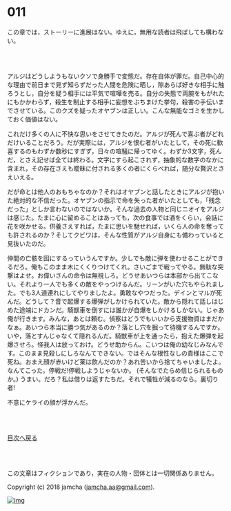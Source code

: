 # 011

この章では，ストーリーに進展はない。ゆえに，無用な読者は飛ばしても構わない。  

<br>  

<br>  

アルジはどうしようもないクソで身勝手で変態だ。存在自体が罪だ。自己中心的な理由で前日まで見ず知らずだった人間を危険に晒し，隙あらば好きな相手に触ろうとし，自分を疑う相手には平気で喧嘩を売る。自分の失態で両腕をもがれたにもかかわらず，殺生を制止する相手に妄想をぶちまけた挙句，殺害の手伝いまでさせている。このクズを疑ったオヤブンは正しい。こんな無能なゴミを生かしておく価値はない。  

これだけ多くの人に不快な思いをさせてきたのだ。アルジが死んで喜ぶ者がどれだけいることだろう。だが実際には，アルジを恨む者がいたとして，その死に歓喜するのもわずか数秒にすぎず，日々の喧騒に帰ってゆく。わずか3文字，死んだ，とさえ記せば全ては終わる。文字にすら起こされず，抽象的な数字のなかに含まれ，その存在さえも曖昧に付される多くの者にくらべれば，随分な贅沢とさえいえる。  

だが命とは他人のおもちゃなのか？それはオヤブンと話したときにアルジが抱いた絶対的な不信だった。オヤブンの指示で命を失った者がいたとしても，「残念だった」としか言わないのではないか。そんな過去の人物と同じニオイをアルジは感じた。たまに心に留めることはあっても，次の食事では酒をくらい，会話に花を咲かせる。供養さえすれば，たまに思いを馳せれば，いくら人の命を奪っても許されるのか？そしてクビワは，そんな性質がアルジ自身にも備わっていると見抜いたのだ。  

仲間の亡骸を囮にするっていうんですか。少しでも敵に弾を使わせることができるだろ。俺もこのまま木にくくりつけてくれ。さいごまで戦ってやる。無駄な突撃はよせ。お偉いさんの命令は無視しろ。どうせあいつらは本部から出てこない。それより一人でも多くの敵をやっつけるんだ。リーンがいた穴もやられました。でも3人道連れにしてやりましたよ。勇敢なやつだった。デインとマルが死んだ。どうして？音で起爆する爆弾がしかけられていた。敵から隠れて話しはじめた途端にドカンだ。騎獣車を倒すには誰かが自爆をしかけるしかない。じゃあ俺が行きます。みんな，あとは頼む。偵察はどうでもいいから支援物資はまだかなぁ。あいつら本当に勝つ気があるのか？落とし穴を掘って待機するんですか。いや，落とすんじゃなくて隠れるんだ。騎獣車が上を通ったら，抱えた爆弾を起爆させろ。怪我人は放っておけ。どうせ助からん。こいつは俺の幼なじみなんです。このまま見殺しにしろなんてできない。ではそんな根性なしの貴様はここで死ね。おまえ顔が赤いけど薬は飲んだのか？あれ苦いから捨てちゃいましたよ。なんてこった。停戦だ!停戦しようじゃないか。 (そんなでたらめ信じられるものか。) うまい。だろ？私は借りは返すたちだ。それで犠牲が減るのなら。裏切り者!  

不意にケライの顔が浮かんだ。  

<br>  
<br>  

[目次へ戻る](https://github.com/jamcha-aa/OblivionReports/blob/master/README.md)  

<br>  
<br>  

この文章はフィクションであり，実在の人物・団体とは一切関係ありません。  

Copyright (c) 2018 jamcha (jamcha.aa@gmail.com).  

[![img](http://i.creativecommons.org/l/by-nc-sa/4.0/88x31.png)](http://creativecommons.org/licenses/by-nc-sa/4.0/deed)
